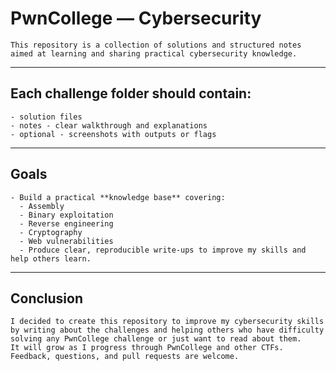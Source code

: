 # PwnCollege — Cybersecurity
```
This repository is a collection of solutions and structured notes
aimed at learning and sharing practical cybersecurity knowledge.
```
---


## Each challenge folder should contain:
```
- solution files 
- notes - clear walkthrough and explanations  
- optional - screenshots with outputs or flags
```
---


## Goals  
```
- Build a practical **knowledge base** covering:  
  - Assembly 
  - Binary exploitation 
  - Reverse engineering  
  - Cryptography  
  - Web vulnerabilities
  - Produce clear, reproducible write-ups to improve my skills and help others learn.
``` 
---


## Conclusion
```
I decided to create this repository to improve my cybersecurity skills by writing about the challenges and helping others who have difficulty solving any PwnCollege challenge or just want to read about them.  
It will grow as I progress through PwnCollege and other CTFs.  
Feedback, questions, and pull requests are welcome.
```
